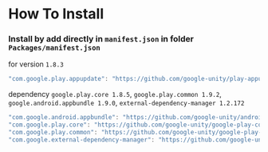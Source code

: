 # How To Install

### Install by add directly in `manifest.json` in folder `Packages/manifest.json`


for version `1.8.3`
```csharp
"com.google.play.appupdate": "https://github.com/google-unity/play-appupdate.git#1.8.3",
```


dependency `google.play.core 1.8.5`, `google.play.common 1.9.2`, `google.android.appbundle 1.9.0`, `external-dependency-manager 1.2.172`
```csharp
"com.google.android.appbundle": "https://github.com/google-unity/android-app-bundle.git#1.9.0",
"com.google.play.core": "https://github.com/google-unity/google-play-core.git#1.8.5",
"com.google.play.common": "https://github.com/google-unity/google-play-common.git#1.9.2",
"com.google.external-dependency-manager": "https://github.com/google-unity/external-dependency-manager.git#1.2.172",
```